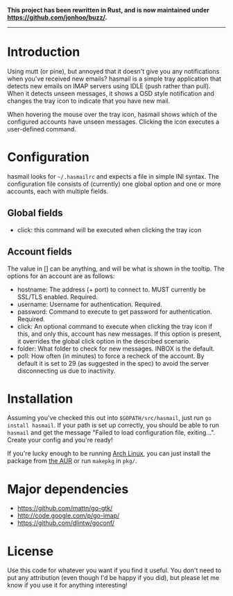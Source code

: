 **This project has been rewritten in Rust, and is now maintained under https://github.com/jonhoo/buzz/.**

---

# Introduction #

Using mutt (or pine), but annoyed that it doesn't give you any notifications
when you've received new emails? hasmail is a simple tray application that
detects new emails on IMAP servers using IDLE (push rather than pull). When it
detects unseen messages, it shows a OSD style notification and changes the tray
icon to indicate that you have new mail.

When hovering the mouse over the tray icon, hasmail shows which of the
configured accounts have unseen messages. Clicking the icon executes a
user-defined command.

# Configuration #

hasmail looks for `~/.hasmailrc` and expects a file in simple INI syntax. The
configuration file consists of (currently) one global option and one or more
accounts, each with multiple fields.

## Global fields ##

 - click: this command will be executed when clicking the tray icon

## Account fields ##

The value in [] can be anything, and will be what is shown in the tooltip. The
options for an account are as follows:

 - hostname: The address (+ port) to connect to. MUST currently be SSL/TLS
   enabled. Required.
 - username: Username for authentication. Required.
 - password: Command to execute to get password for authentication. Required.
 - click: An optional command to execute when clicking the tray icon if this,
   and only this, account has new messages. If this option is present, it
   overrides the global click option in the described scenario.
 - folder: What folder to check for new messages. INBOX is the default.
 - poll: How often (in minutes) to force a recheck of the account. By default it
	 is set to 29 (as suggested in the spec) to avoid the server disconnecting us
	 due to inactivity.

# Installation #

Assuming you've checked this out into `$GOPATH/src/hasmail`, just run
`go install hasmail`. If your path is set up correctly, you should be able to
run `hasmail` and get the message "Failed to load configuration file,
exiting...". Create your config and you're ready!

If you're lucky enough to be running [Arch Linux](https://www.archlinux.org/),
you can just install the package from [the
AUR](https://aur.archlinux.org/packages/hasmail/) or run `makepkg` in `pkg/`.

# Major dependencies #

 - https://github.com/mattn/go-gtk/
 - http://code.google.com/p/go-imap/
 - https://github.com/dlintw/goconf/

# License #

Use this code for whatever you want if you find it useful. You don't need to put
any attribution (even though I'd be happy if you did), but please let me know if
you use it for anything interesting!

